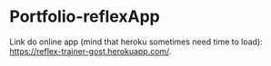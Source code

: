 # Portfolio-reflexApp
Link do online app (mind that heroku sometimes need time to load): https://reflex-trainer-gost.herokuapp.com/.

